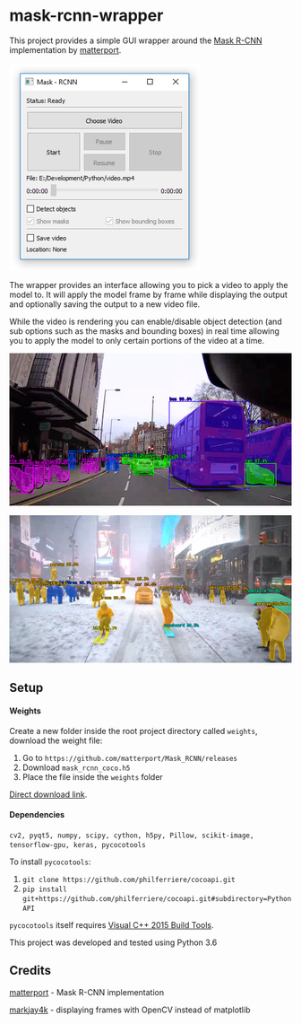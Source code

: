 # mask-rcnn-wrapper

This project provides a simple GUI wrapper around the [Mask R-CNN](https://github.com/matterport/Mask_RCNN) implementation
by [matterport](matterport).

![Instance Segmentation Sample](assets/app.png)

The wrapper provides an interface allowing you to pick a video to apply the model to. It will apply the model
frame by frame while displaying the output and optionally saving the output to a new video file.

While the video is rendering you can enable/disable object detection (and sub options such as the masks and bounding boxes)
in real time allowing you to apply the model to only certain portions of the video at a time.

![Example 1](assets/example1.png)

![Example 2](assets/example2.png)

## Setup

#### Weights

Create a new folder inside the root project directory called `weights`, download the weight file:

1. Go to `https://github.com/matterport/Mask_RCNN/releases`
2. Download `mask_rcnn_coco.h5`
3. Place the file inside the `weights` folder

[Direct download link](https://github.com/matterport/Mask_RCNN/releases/download/v2.0/mask_rcnn_coco.h5).

#### Dependencies

`cv2, pyqt5, numpy, scipy, cython, h5py, Pillow, scikit-image, 
tensorflow-gpu, keras, pycocotools`

To install `pycocotools`:

1. `git clone https://github.com/philferriere/cocoapi.git`
2. `pip install git+https://github.com/philferriere/cocoapi.git#subdirectory=PythonAPI`

`pycocotools` itself requires [Visual C++ 2015 Build Tools](http://landinghub.visualstudio.com/visual-cpp-build-tools).

This project was developed and tested using Python 3.6

## Credits

[matterport](https://github.com/matterport) - Mask R-CNN implementation

[markjay4k](https://github.com/markjay4k) - displaying frames with OpenCV instead of matplotlib